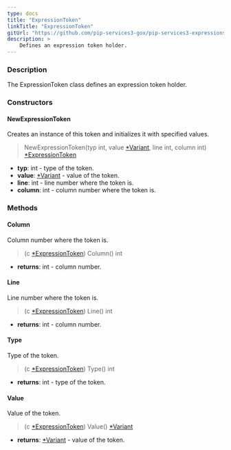 ```yaml
---
type: docs
title: "ExpressionToken"
linkTitle: "ExpressionToken"
gitUrl: "https://github.com/pip-services3-gox/pip-services3-expressions-gox"
description: > 
    Defines an expression token holder.
---
```


### Description

The ExpressionToken class defines an expression token holder.


### Constructors

#### NewExpressionToken
Creates an instance of this token and initializes it with specified values.

> NewExpressionToken(typ int, value [*Variant](../../../variants/variant), line int, column int) [*ExpressionToken]()

- **typ**: int - type of the token.
- **value**: [*Variant](../../../variants/variant) - value of the token.
- **line**: int - line number where the token is.
- **column**: int - column number where the token is.


### Methods

#### Column
Column number where the token is.

> (c [*ExpressionToken]()) Column() int

- **returns**: int - column number.

#### Line
Line number where the token is.

> (c [*ExpressionToken]()) Line() int

- **returns**: int - column number.

#### Type
Type of the token.

> (c [*ExpressionToken]()) Type() int

- **returns**: int - type of the token.

#### Value
Value of the token.

> (c [*ExpressionToken]()) Value() [*Variant](../../../variants/variant)

- **returns**: [*Variant](../../../variants/variant) - value of the token.


